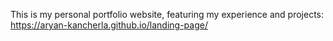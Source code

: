 This is my personal portfolio website, featuring my experience and projects: https://aryan-kancherla.github.io/landing-page/
